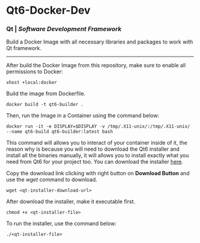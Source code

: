 # Qt6-Docker-Dev
### Qt | *Software Development Framework*
Build a Docker Image with all necessary libraries and packages to work with Qt framework.


---
After build the Docker Image from this repository, make sure to enable all permissions to Docker:
```
xhost +local:docker
```
Build the image from Dockerfile.
```
docker build -t qt6-builder .
```
Then, run the Image in a Container using the command below:
```
docker run -it -e DISPLAY=$DISPLAY -v /tmp/.X11-unix/:/tmp/.X11-unix/ --name qt6-build qt6-builder:latest bash
```
This command will allows you to interact of your container inside of it, the reason why is because you will need to download the Qt6 installer and install all the binaries manually, it will allows you to install exactly what you need from Qt6 for your project too. You can download the installer [here](https://www.qt.io/download-qt-installer-oss?hsCtaTracking=99d9dd4f-5681-48d2-b096-470725510d34%7C074ddad0-fdef-4e53-8aa8-5e8a876d6ab4).

Copy the download link clicking with right button on **Download Button** and use the *wget* command to download.
```
wget <qt-installer-download-url>
```
After download the installer, make it executable first.
```
chmod +x <qt-installer-file>
```
To run the installer, use the command below:
```
./<qt-installer-file>
```
